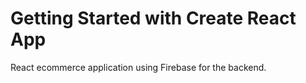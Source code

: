 # Getting Started with Create React App

React ecommerce application using Firebase for the backend.

